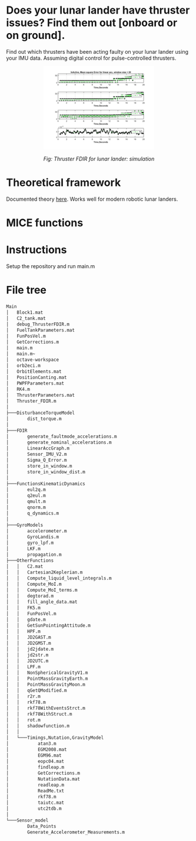 # Does your lunar lander have thruster issues? Find them out [onboard or on ground].
Find out which thrusters have been acting faulty on your lunar lander using your IMU data. Assuming digital control for pulse-controlled thrusters. 

<p align="center">
<img src="thruster-FDIR.png" width="300">
</p>
<p align="center">
    <em>Fig: Thruster FDIR for lunar lander: simulation </em>
</p>

# Theoretical framework
Documented theory [here](https://github.com/visheshv/fdir-lunar-lander-thrusters/blob/main/ThrusterFDIR.pdf). Works well for modern robotic lunar landers.

# MICE functions

# Instructions
Setup the repository and run main.m

# File tree 

```
Main
│   Block1.mat
│   C2_tank.mat
│   debug_ThrusterFDIR.m
│   FuelTankParameters.mat
│   FunPosVel.m
│   GetCorrections.m
│   main.m
│   main.m~
│   octave-workspace
│   orb2eci.m
│   OrbitElements.mat
│   PositionCanting.mat
│   PWPFParameters.mat
│   RK4.m
│   ThrusterParameters.mat
│   Thruster_FDIR.m
│
├───DisturbanceTorqueModel
│       dist_torque.m
│
├───FDIR
│       generate_faultmode_accelerations.m
│       generate_nominal_accelerations.m
│       LinearAccGraph.m
│       Sensor_IMU_V2.m
│       Sigma_Q_Error.m
│       store_in_window.m
│       store_in_window_dist.m
│
├───FunctionsKinematicDynamics
│       eul2q.m
│       q2eul.m
│       qmult.m
│       qnorm.m
│       q_dynamics.m
│
├───GyroModels
│       accelerometer.m
│       GyroLandis.m
│       gyro_lpf.m
│       LKF.m
│       propagation.m
├───OtherFunctions
│   │   C2.mat
│   │   Cartesian2Keplerian.m
│   │   Compute_liquid_level_integrals.m
│   │   Compute_MoI.m
│   │   Compute_MoI_terms.m
│   │   degtorad.m
│   │   fill_angle_data.mat
│   │   FK5.m
│   │   FunPosVel.m
│   │   gdate.m
│   │   GetSunPointingAttitude.m
│   │   HPF.m
│   │   JD2GAST.m
│   │   JD2GMST.m
│   │   jd2jdate.m
│   │   jd2str.m
│   │   JD2UTC.m
│   │   LPF.m
│   │   NonSphericalGravityV1.m
│   │   PointMassGravityEarth.m
│   │   PointMassGravityMoon.m
│   │   qGetQModified.m
│   │   r2r.m
│   │   rkf78.m
│   │   rkf78WithEventsStrct.m
│   │   rkf78WithStruct.m
│   │   rot.m
│   │   shadowfunction.m
│   │
│   └───Timings,Nutation,GravityModel
│           atan3.m
│           EGM2008.mat
│           EGM96.mat
│           eopc04.mat
│           findleap.m
│           GetCorrections.m
│           NutationData.mat
│           readleap.m
│           ReadMe.txt
│           rkf78.m
│           taiutc.mat
│           utc2tdb.m
│
└───Sensor_model
        Data_Points
        Generate_Accelerometer_Measurements.m    
```



